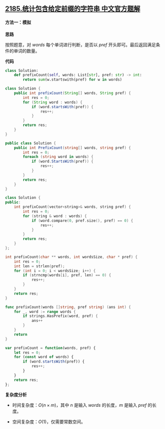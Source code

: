 ## [2185.统计包含给定前缀的字符串 中文官方题解](https://leetcode.cn/problems/counting-words-with-a-given-prefix/solutions/100000/tong-ji-bao-han-gei-ding-qian-zhui-de-zi-aaq7)
#### 方法一：模拟

**思路**

按照题意，对 $\textit{words}$ 每个单词进行判断，是否以 $\textit{pref}$ 开头即可。最后返回满足条件的单词的数量。

**代码**

```Python [sol1-Python3]
class Solution:
    def prefixCount(self, words: List[str], pref: str) -> int:
        return sum(w.startswith(pref) for w in words)
```

```Java [sol1-Java]
class Solution {
    public int prefixCount(String[] words, String pref) {
        int res = 0;
        for (String word : words) {
            if (word.startsWith(pref)) {
                res++;
            }
        }
        return res;
    }
}
```

```C# [sol1-C#]
public class Solution {
    public int PrefixCount(string[] words, string pref) {
        int res = 0;
        foreach (string word in words) {
            if (word.StartsWith(pref)) {
                res++;
            }
        }
        return res;
    }
}
```

```C++ [sol1-C++]
class Solution {
public:
    int prefixCount(vector<string>& words, string pref) {
        int res = 0;
        for (string & word : words) {
            if (word.compare(0, pref.size(), pref) == 0) {
                res++;
            }
        }
        return res;
    }
};
```

```C [sol1-C]
int prefixCount(char ** words, int wordsSize, char * pref) {
    int res = 0;
    int len = strlen(pref);
    for (int i = 0; i < wordsSize; i++) {
        if (strncmp(words[i], pref, len) == 0) {
            res++;
        }
    }
    return res;
}
```

```go [sol1-Golang]
func prefixCount(words []string, pref string) (ans int) {
	for _, word := range words {
		if strings.HasPrefix(word, pref) {
			ans++
		}
	}
	return
}
```

```JavaScript [sol1-JavaScript]
var prefixCount = function(words, pref) {
    let res = 0;
    for (const word of words) {
        if (word.startsWith(pref)) {
            res++;
        }
    }
    return res;
};
```

**复杂度分析**

- 时间复杂度：$O(n \times m)$，其中 $n$ 是输入 $\textit{words}$ 的长度，$m$ 是输入 $\textit{pref}$ 的长度。

- 空间复杂度：$O(1)$，仅需要常数空间。